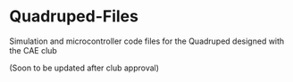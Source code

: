 # Quadruped-Files
Simulation and microcontroller code files for the Quadruped designed with the CAE club

(Soon to be updated after club approval)
